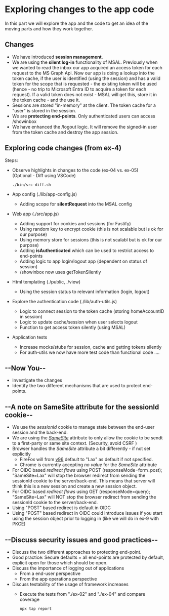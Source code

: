 # Exploring changes to the app code

In this part we will explore the app and the code to get an idea of the moving parts and how they work together.

## Changes

* We have introduced **session management**.
* We are using the **silent log-in** functionality of MSAL. Previously when we wanted to read the inbox our app acquired an access token for each request to the MS Graph Api. Now our app is doing a lookup into the token cache, if the user is identified (using the session) and has a valid token for the scope that is requested - the existing token will be used (hence - no trip to Microsoft Entra ID to acquire a token for each request). If a valid token does not exist - MSAL will get this, store it in the token cache - and the use it.
* Sessions are stored "in-memory" at the client. The token cache for a "user" is stored in the session.
* We are **protecting end-points**. Only authenticated users can access /showinbox
* We have enhanced the /logout logic. It will remove the signed-in user from the token cache and destroy the app session.

## Exploring code changes (from ex-4)

Steps:

* Observe highlights in changes to the code (ex-04 vs. ex-05)
  </br>(Optional - Diff using VSCode)

  ```shell
  ./bin/src-diff.sh
  ```

* App config (./lib/app-config.js)
  * Adding scope for **silentRequest** into the MSAL config
* Web app (./src/app.js)
  * Adding support for cookies and sessions (for Fastify)
  * Using random key to encrypt cookie (this is not scalable but is ok for our purpose)
  * Using memory store for sessions (this is not scalabl but is ok for our purpose)
  * Adding **isAuthenticated** which can be used to restrict access to end-points
  * Adding logic to app login/logout app (dependent on status of session)
  * /showinbox now uses getTokenSilently
* Html templating (./public, ./view)
  * Using the session status to relevant information (login, logout)
* Explore the authentication code (./lib/auth-utils.js) 
  * Logic to connect session to the token cache (storing homeAccountID in session)
  * Logic to update cache/session when user selects logout 
  * Function to get access token silently (using MSAL)
* Application tests
  * Increase mocks/stubs for session, cache and getting tokens silently
  * For auth-utils we now have more test code than functional code ....

## --Now You--

* Investigate the changes
* Identify the two different mechanisms that are used to protect end-points.

## --A note on SameSite attribute for the sessionId cookie--

* We use the _sessionId_ cookie to manage state between the end-user session and the back-end.
* We are using the [_SameSite_](https://developer.mozilla.org/en-US/docs/Web/HTTP/Headers/Set-Cookie/SameSite) attribute to only allow the cookie to be sendt to a first-party or same site context. (Security, avoid CSRF )
* Browser handles the _SameSite_ attribute a bit differently - if not set explicitly
  * FireFox will from [v96](https://www.ghacks.net/2022/01/11/mozilla-firefox-96-0-release-here-is-what-is-new/) default to "Lax" as default if not specified.
  * Chrome is currently accepting _no value_ for the _SameSite_ attribute
* For OIDC based _redirect flows_ using POST (responseMode=form_post); "SameSite=Lax" will stop the browser redirect from sending the sessionId cookie to the server/back-end. This means that server will think this is a new session and create a new session object.
* For OIDC based _redirect flows_ using GET (responseMode=query); "SameSite=Lax" will NOT stop the browser redirect from sending the sessionId cookie to the server/back-end. 
* Using "POST" based redirect is default in OIDC
* Using "POST" based redirect in OIDC could introduce issues if you start using the session object prior to logging in (like we will do in ex-9 with PKCE)
  
## --Discuss security issues and good practices--

* Discuss the two different approaches to protecting end-point.
* Good practice: Secure defaults = all end-points are protected by default, explicit open for those which should be open.
* Discuss the importance of logging out of applications
  * From a end-user perspective
  * From the app operations perspective
* Discuss testability of the usage of framework increases
  * Execute the tests from "./ex-02" and "./ex-04" and compare coverage

    ```shell
    npx tap report
    ```
